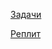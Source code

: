 [Задачи](https://docs.google.com/document/d/1X9v2--OxGU8nShJJoV-ND2aR5QUdb9dq9L4vHi91_qU/edit)

[Реплит](https://replit.com/@b6e6b6r6a/TgBotHtml#main.py)
